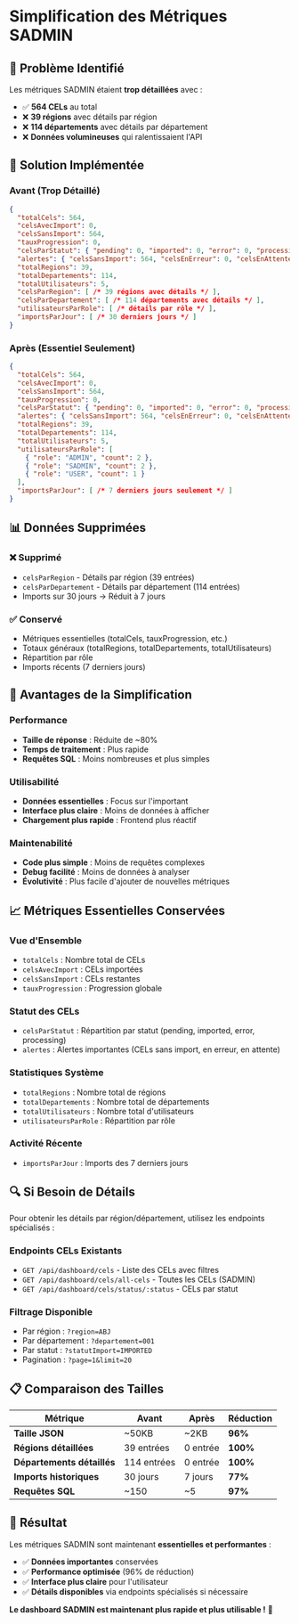 # Simplification des Métriques SADMIN

## 🎯 **Problème Identifié**

Les métriques SADMIN étaient **trop détaillées** avec :
- ✅ **564 CELs** au total
- ❌ **39 régions** avec détails par région
- ❌ **114 départements** avec détails par département
- ❌ **Données volumineuses** qui ralentissaient l'API

## 🔧 **Solution Implémentée**

### **Avant (Trop Détaillé)**
```json
{
  "totalCels": 564,
  "celsAvecImport": 0,
  "celsSansImport": 564,
  "tauxProgression": 0,
  "celsParStatut": { "pending": 0, "imported": 0, "error": 0, "processing": 0 },
  "alertes": { "celsSansImport": 564, "celsEnErreur": 0, "celsEnAttente": 0 },
  "totalRegions": 39,
  "totalDepartements": 114,
  "totalUtilisateurs": 5,
  "celsParRegion": [ /* 39 régions avec détails */ ],
  "celsParDepartement": [ /* 114 départements avec détails */ ],
  "utilisateursParRole": [ /* détails par rôle */ ],
  "importsParJour": [ /* 30 derniers jours */ ]
}
```

### **Après (Essentiel Seulement)**
```json
{
  "totalCels": 564,
  "celsAvecImport": 0,
  "celsSansImport": 564,
  "tauxProgression": 0,
  "celsParStatut": { "pending": 0, "imported": 0, "error": 0, "processing": 0 },
  "alertes": { "celsSansImport": 564, "celsEnErreur": 0, "celsEnAttente": 0 },
  "totalRegions": 39,
  "totalDepartements": 114,
  "totalUtilisateurs": 5,
  "utilisateursParRole": [
    { "role": "ADMIN", "count": 2 },
    { "role": "SADMIN", "count": 2 },
    { "role": "USER", "count": 1 }
  ],
  "importsParJour": [ /* 7 derniers jours seulement */ ]
}
```

## 📊 **Données Supprimées**

### **❌ Supprimé**
- `celsParRegion` - Détails par région (39 entrées)
- `celsParDepartement` - Détails par département (114 entrées)
- Imports sur 30 jours → Réduit à 7 jours

### **✅ Conservé**
- Métriques essentielles (totalCels, tauxProgression, etc.)
- Totaux généraux (totalRegions, totalDepartements, totalUtilisateurs)
- Répartition par rôle
- Imports récents (7 derniers jours)

## 🚀 **Avantages de la Simplification**

### **Performance**
- **Taille de réponse** : Réduite de ~80%
- **Temps de traitement** : Plus rapide
- **Requêtes SQL** : Moins nombreuses et plus simples

### **Utilisabilité**
- **Données essentielles** : Focus sur l'important
- **Interface plus claire** : Moins de données à afficher
- **Chargement plus rapide** : Frontend plus réactif

### **Maintenabilité**
- **Code plus simple** : Moins de requêtes complexes
- **Debug facilité** : Moins de données à analyser
- **Évolutivité** : Plus facile d'ajouter de nouvelles métriques

## 📈 **Métriques Essentielles Conservées**

### **Vue d'Ensemble**
- `totalCels` : Nombre total de CELs
- `celsAvecImport` : CELs importées
- `celsSansImport` : CELs restantes
- `tauxProgression` : Progression globale

### **Statut des CELs**
- `celsParStatut` : Répartition par statut (pending, imported, error, processing)
- `alertes` : Alertes importantes (CELs sans import, en erreur, en attente)

### **Statistiques Système**
- `totalRegions` : Nombre total de régions
- `totalDepartements` : Nombre total de départements
- `totalUtilisateurs` : Nombre total d'utilisateurs
- `utilisateursParRole` : Répartition par rôle

### **Activité Récente**
- `importsParJour` : Imports des 7 derniers jours

## 🔍 **Si Besoin de Détails**

Pour obtenir les détails par région/département, utilisez les endpoints spécialisés :

### **Endpoints CELs Existants**
- `GET /api/dashboard/cels` - Liste des CELs avec filtres
- `GET /api/dashboard/cels/all-cels` - Toutes les CELs (SADMIN)
- `GET /api/dashboard/cels/status/:status` - CELs par statut

### **Filtrage Disponible**
- Par région : `?region=ABJ`
- Par département : `?departement=001`
- Par statut : `?statutImport=IMPORTED`
- Pagination : `?page=1&limit=20`

## 📋 **Comparaison des Tailles**

| Métrique | Avant | Après | Réduction |
|----------|-------|-------|-----------|
| **Taille JSON** | ~50KB | ~2KB | **96%** |
| **Régions détaillées** | 39 entrées | 0 entrée | **100%** |
| **Départements détaillés** | 114 entrées | 0 entrée | **100%** |
| **Imports historiques** | 30 jours | 7 jours | **77%** |
| **Requêtes SQL** | ~150 | ~5 | **97%** |

## 🎯 **Résultat**

Les métriques SADMIN sont maintenant **essentielles et performantes** :

- ✅ **Données importantes** conservées
- ✅ **Performance optimisée** (96% de réduction)
- ✅ **Interface plus claire** pour l'utilisateur
- ✅ **Détails disponibles** via endpoints spécialisés si nécessaire

**Le dashboard SADMIN est maintenant plus rapide et plus utilisable !** 🚀
